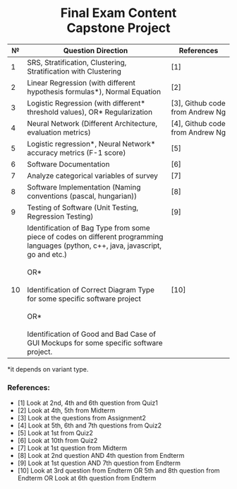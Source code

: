 <h1 align="center"><strong>Final Exam Content<br>Capstone Project</strong></h1>

| №  | Question Direction                                                                                   | References                              |
|----|------------------------------------------------------------------------------------------------------|-----------------------------------------|
| 1  | SRS, Stratification, Clustering, Stratification with Clustering                                       | [1]                                     |
| 2  | Linear Regression (with different hypothesis formulas*), Normal Equation                              | [2]                                     |
| 3  | Logistic Regression (with different* threshold values), OR* Regularization                           | [3], Github code from Andrew Ng         |
| 4  | Neural Network (Different Architecture, evaluation metrics)                                           | [4], Github code from Andrew Ng         |
| 5  | Logistic regression*, Neural Network* accuracy metrics (F-1 score)                                    | [5]                                     |
| 6  | Software Documentation                                                                                | [6]                                     |
| 7  | Analyze categorical variables of survey                                                              | [7]                                     |
| 8  | Software Implementation (Naming conventions (pascal, hungarian))                                      | [8]                                     |
| 9  | Testing of Software (Unit Testing, Regression Testing)                                                | [9]                                     |
| 10 | Identification of Bag Type from some piece of codes on different programming languages (python, c++, java, javascript, go and etc.) <br><br>OR*<br><br>  Identification of Correct Diagram Type for some specific software project <br><br>OR*<br><br>  Identification of Good and Bad Case of GUI Mockups for some specific software project.                               | [10] 
*it depends on variant type.

### References:
- [1] Look at 2nd, 4th and 6th question from Quiz1
- [2] Look at 4th, 5th from Midterm
- [3] Look at the questions from Assignment2
- [4] Look at 5th, 6th and 7th questions from Quiz2
- [5] Look at 1st from Quiz2
- [6] Look at 10th from Quiz2
- [7] Look at 1st question from Midterm
- [8] Look at 2nd question AND 4th question from Endterm
- [9] Look at 1st question AND 7th question from Endterm
- [10] Look at 3rd question from Endterm OR 5th and 8th question from Endterm OR Look at 6th question from Endterm
